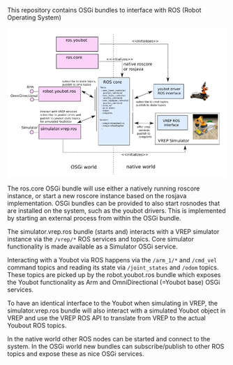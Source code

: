 This repository contains OSGi bundles to interface with ROS (Robot Operating System)

![ROS Youbot Architecture](architecture.png)

The ros.core OSGi bundle will use either a natively running roscore instance, or start a new roscore instance based on the rosjava implementation. OSGi bundles can be provided to also start rosnodes that are installed on the system, such as the youbot drivers. This is implemented by starting an external process from within the OSGi bundle.

The simulator.vrep.ros bundle (starts and) interacts with a VREP simulator instance via the `/vrep/*` ROS services and topics. Core simulator functionality is made available as a Simulator OSGi service.

Interacting with a Youbot via ROS happens via the `/arm_1/*` and `/cmd_vel` command topics and reading its state via `/joint_states` and `/odom` topics. These topics are picked up by the robot.youbot.ros bundle which exposes the Youbot functionality as Arm and OmniDirectional (=Youbot base) OSGi services. 

To have an identical interface to the Youbot when simulating in VREP, the simulator.vrep.ros bundle will also interact with a simulated Youbot object in VREP and use the VREP ROS API to translate from VREP to the actual Youbout ROS topics.

In the native world other ROS nodes can be started and connect to the system. In the OSGi world new bundles can subscribe/publish to other ROS topics and expose these as nice OSGi services.
